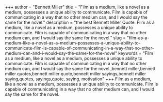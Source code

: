 +++
author = "Bennett Miller"
title = "Film as a medium, like a novel as a medium, possesses a unique ability to communicate. Film is capable of communicating in a way that no other medium can, and I would say the same for the novel."
description = "the best Bennett Miller Quote: Film as a medium, like a novel as a medium, possesses a unique ability to communicate. Film is capable of communicating in a way that no other medium can, and I would say the same for the novel."
slug = "film-as-a-medium-like-a-novel-as-a-medium-possesses-a-unique-ability-to-communicate-film-is-capable-of-communicating-in-a-way-that-no-other-medium-can-and-i-would-say-the-same-for-the-novel"
keywords = "Film as a medium, like a novel as a medium, possesses a unique ability to communicate. Film is capable of communicating in a way that no other medium can, and I would say the same for the novel.,bennett miller,bennett miller quotes,bennett miller quote,bennett miller sayings,bennett miller saying,quotes, sayings,quote, saying, motivation"
+++
Film as a medium, like a novel as a medium, possesses a unique ability to communicate. Film is capable of communicating in a way that no other medium can, and I would say the same for the novel.
